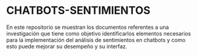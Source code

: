 # CHATBOTS-SENTIMIENTOS
En este repositorio se muestran los documentos referentes a una investigación que tiene como objetivo identificarlos elementos necesarios para la implementación del análisis de sentimientos en chatbots y como esto puede mejorar su desempeño y su interfaz.
